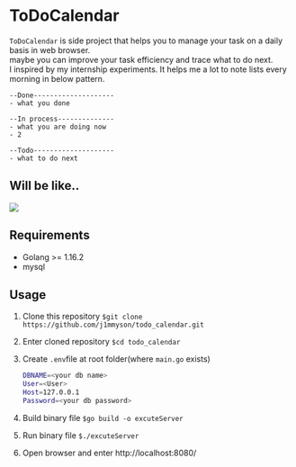 # ToDoCalendar

`ToDoCalendar` is side project that helps you to manage your task on a daily basis in web browser.  
maybe you can improve your task efficiency and trace what to do next.  
I inspired by my internship experiments. It helps me a lot to note lists every morning in below pattern.

```
--Done--------------------
- what you done 

--In process--------------
- what you are doing now
- 2

--Todo--------------------
- what to do next

```

## Will be like..

![](https://github.com/j1mmyson/ToDoCalendar/blob/main/src/image/prototype.PNG?raw=true)

## Requirements

- Golang >= 1.16.2
- mysql

## Usage

1. Clone this repository
   `$git clone https://github.com/j1mmyson/todo_calendar.git`

2. Enter cloned repository
   `$cd todo_calendar`

3. Create `.env`file at root folder(where `main.go` exists)

   ```bash
   DBNAME=<your db name>
   User=<User>
   Host=127.0.0.1
   Password=<your db password>
   ```

4. Build binary file
   `$go build -o excuteServer`

5. Run binary file
   `$./excuteServer`

6. Open browser and enter http://localhost:8080/

